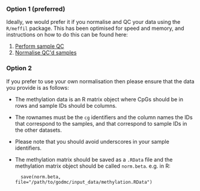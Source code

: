 ### Option 1 (preferred)

Ideally, we would prefer it if you normalise and QC your data using the `R/meffil` package. This has been optimised for speed and memory, and instructions on how to do this can be found here:

1. [Perform sample QC](sampleQC.md)
2. [Normalise QC'd samples](normalizationandpostnormalizationQC.md)


### Option 2

If you prefer to use your own normalisation then please ensure that the data you provide is as follows:

- The methylation data is an R matrix object where CpGs should be in rows and sample IDs should be columns. 

- The rownames must be the `cg` identifiers and the column names the IDs that correspond to the samples, and that correspond to sample IDs in the other datasets. 

- Please note that you should avoid underscores in your sample identifiers. 

- The methylation matrix should be saved as a `.RData` file and the methylation matrix object should be called `norm.beta`. e.g. in R:

        save(norm.beta, file="/path/to/godmc/input_data/methylation.RData")


